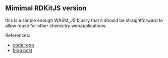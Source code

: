 ## Mimimal RDKitJS version

this is a simple enough WASM_JS binary that it should be straightforward to allow reuse for other chemsitry webapplications.

References:
 - [code repo](https://github.com/rdkit/rdkit/tree/master/Code/MinimalLib)
 - [blog post](http://rdkit.blogspot.com/2019/11/introducing-new-rdkit-javascript.html)